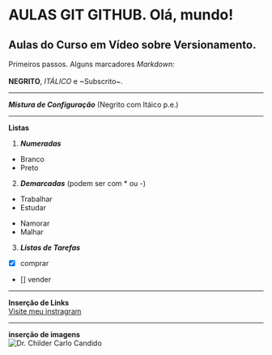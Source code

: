 # AULAS GIT GITHUB. Olá, mundo!
 ## Aulas do Curso em Vídeo sobre Versionamento.
 Primeiros passos. Alguns marcadores _Markdown:_</br></br>
 **NEGRITO**,  *ITÁLICO* e ~Subscrito~.
 ***
**_Mistura de Configuração_** (Negrito com Itáico p.e.)
___
**Listas**
1.  **_Numeradas_**
 * Branco
 * Preto
2. **_Demarcadas_** (podem ser com * ou -)
 * Trabalhar
 * Estudar
 - Namorar
 - Malhar
3. **_Listas de Tarefas_**
 - [x] comprar
 - [] vender
___
**Inserção de Links**</br>
[Visite meu instragram](https://www.instagram.com/childercandido/)
___
**inserção de imagens**</br>
![Dr. Childer Carlo Candido](https://user-images.githubusercontent.com/72885727/116605686-1ad50c80-a906-11eb-9bc3-e97826f40571.png)
